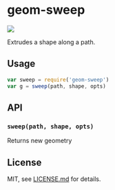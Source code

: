 # geom-sweep

![](screenshot.jpg)

Extrudes a shape along a path.

## Usage

```javascript
var sweep = require('geom-sweep')
var g = sweep(path, shape, opts)
```

## API

### `sweep(path, shape, opts)`

Returns new geometry 

## License

MIT, see [LICENSE.md](http://github.com/vorg/geom-sweep/blob/master/LICENSE.md) for details.
